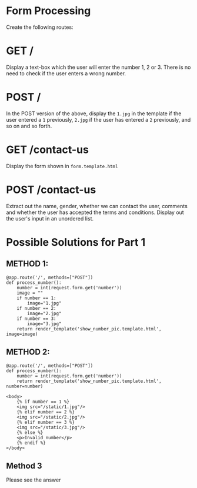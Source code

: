 # Form Processing

Create the following routes:

# GET / 

Display a text-box which the user will enter the number 1, 2 or 3. There is no need to check if the user enters a wrong number.

# POST /

In the POST version of the above, display the `1.jpg` in the template if the user entered a `1` previously, `2.jpg` if the user has entered a `2` previously, and so on and so forth.

# GET /contact-us

Display the form shown in `form.template.html`

# POST /contact-us

Extract out the name, gender, whether we can contact the user, comments and whether the user has accepted the terms and conditions. 
Display out the user's input in an unordered list.

# Possible Solutions for Part 1

## METHOD 1:
```
@app.route('/', methods=["POST"])
def process_number():
    number = int(request.form.get('number'))
    image = ""
    if number == 1:
        image="1.jpg"
    if number == 2:
        image="2.jpg"
    if number == 3:
        image="3.jpg"
    return render_template('show_number_pic.template.html', image=image)
```

## METHOD 2:
```
@app.route('/', methods=["POST"])
def process_number():
    number = int(request.form.get('number'))
    return render_template('show_number_pic.template.html', number=number)
```

```
<body>
	{% if number == 1 %}
	<img src="/static/1.jpg"/>
    {% elif number == 2 %}
	<img src="/static/2.jpg"/>
    {% elif number == 3 %}
	<img src="/static/3.jpg"/>
    {% else %}
    <p>Invalid number</p>
    {% endif %}
</body>
```

## Method 3
Please see the answer